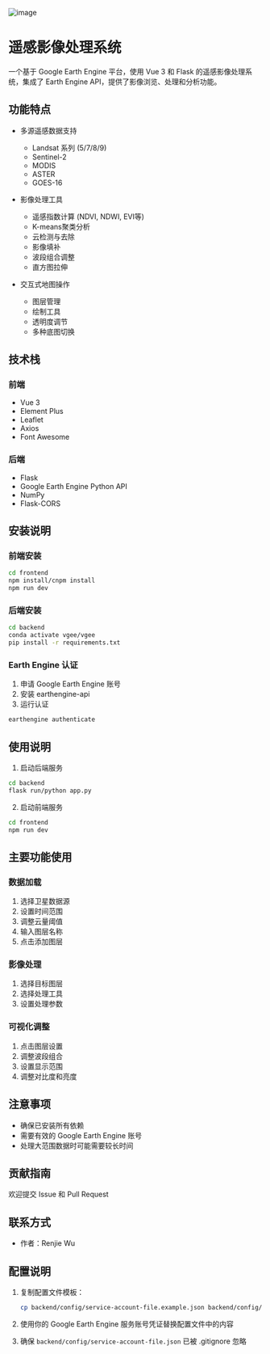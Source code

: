 ![image](images/demo2.jpg)
# 遥感影像处理系统

一个基于 Google Earth Engine 平台，使用 Vue 3 和 Flask 的遥感影像处理系统，集成了 Earth Engine API，提供了影像浏览、处理和分析功能。

## 功能特点

- 多源遥感数据支持
  - Landsat 系列 (5/7/8/9)
  - Sentinel-2
  - MODIS
  - ASTER
  - GOES-16

- 影像处理工具
  - 遥感指数计算 (NDVI, NDWI, EVI等)
  - K-means聚类分析
  - 云检测与去除
  - 影像填补
  - 波段组合调整
  - 直方图拉伸

- 交互式地图操作
  - 图层管理
  - 绘制工具
  - 透明度调节
  - 多种底图切换

## 技术栈

### 前端
- Vue 3
- Element Plus
- Leaflet
- Axios
- Font Awesome

### 后端
- Flask
- Google Earth Engine Python API
- NumPy
- Flask-CORS

## 安装说明

### 前端安装
```bash
cd frontend
npm install/cnpm install
npm run dev
```

### 后端安装
```bash
cd backend
conda activate vgee/vgee
pip install -r requirements.txt
```

### Earth Engine 认证
1. 申请 Google Earth Engine 账号
2. 安装 earthengine-api
3. 运行认证
```bash
earthengine authenticate
```

## 使用说明

1. 启动后端服务
```bash
cd backend
flask run/python app.py
```

2. 启动前端服务
```bash
cd frontend
npm run dev
```

## 主要功能使用

### 数据加载
1. 选择卫星数据源
2. 设置时间范围
3. 调整云量阈值
4. 输入图层名称
5. 点击添加图层

### 影像处理
1. 选择目标图层
2. 选择处理工具
3. 设置处理参数

### 可视化调整
1. 点击图层设置
2. 调整波段组合
3. 设置显示范围
4. 调整对比度和亮度

## 注意事项

- 确保已安装所有依赖
- 需要有效的 Google Earth Engine 账号
- 处理大范围数据时可能需要较长时间

## 贡献指南

欢迎提交 Issue 和 Pull Request

## 联系方式

- 作者：Renjie Wu

## 配置说明

1. 复制配置文件模板：
   ```bash
   cp backend/config/service-account-file.example.json backend/config/service-account-file.json
   ```

2. 使用你的 Google Earth Engine 服务账号凭证替换配置文件中的内容

3. 确保 `backend/config/service-account-file.json` 已被 .gitignore 忽略
